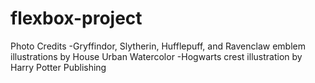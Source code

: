 # flexbox-project

Photo Credits
-Gryffindor, Slytherin, Hufflepuff, and Ravenclaw emblem illustrations by House Urban Watercolor
-Hogwarts crest illustration by Harry Potter Publishing
